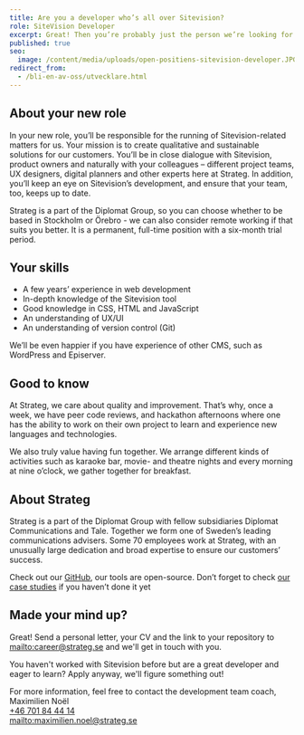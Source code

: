 ```yaml
---
title: Are you a developer who’s all over Sitevision?
role: SiteVision Developer
excerpt: Great! Then you’re probably just the person we’re looking for.
published: true
seo:
  image: /content/media/uploads/open-positiens-sitevision-developer.JPG
redirect_from:
  - /bli-en-av-oss/utvecklare.html
---
```

## About your new role

In your new role, you’ll be responsible for the running of Sitevision-related matters for us. Your mission is to create qualitative and sustainable solutions for our customers. You’ll be in close dialogue with Sitevision, product owners and naturally with your colleagues – different project teams, UX designers, digital planners and other experts here at Strateg. In addition, you’ll keep an eye on Sitevision’s development, and ensure that your team, too, keeps up to date.

Strateg is a part of the Diplomat Group, so you can choose whether to be based in Stockholm or Örebro - we can also consider remote working if that suits you better. It is a permanent, full-time position with a six-month trial period.

## Your skills

* A few years’ experience in web development
* In-depth knowledge of the Sitevision tool
* Good knowledge in CSS, HTML and JavaScript
* An understanding of UX/UI
* An understanding of version control (Git)

We’ll be even happier if you have experience of other CMS, such as WordPress and Episerver.

## Good to know

At Strateg, we care about quality and improvement. That’s why, once a week, we have peer code reviews, and hackathon afternoons where one has the ability to work on their own project to learn and experience new languages and technologies.

We also truly value having fun together. We arrange different kinds of activities such as karaoke bar, movie- and theatre nights and every morning at nine o’clock, we gather together for breakfast.

## About Strateg

Strateg is a part of the Diplomat Group with fellow subsidiaries Diplomat Communications and Tale. Together we form one of Sweden’s leading communications advisers. Some 70 employees work at Strateg, with an unusually large dedication and broad expertise to ensure our customers’ success.

Check out our [GitHub](https://github.com/strt), our tools are open-source. Don’t forget to check [our case studies](/work) if you haven’t done it yet

## Made your mind up?

Great! Send a personal letter, your CV and the link to your repository to <mailto:career@strateg.se> and we'll get in touch with you.

You haven't worked with Sitevision before but are a great developer and eager to learn? Apply anyway, we'll figure something out!

For more information, feel free to contact the development team coach, Maximilien Noël\
[+46 701 84 44 14](tel:+46701844414)\
<mailto:maximilien.noel@strateg.se>
